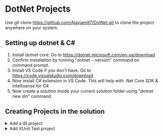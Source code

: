 # DotNet Projects

Use git clone https://github.com/Ajayjam97/DotNet.git to clone the project anywhere on your system.

## Setting up dotnet & C#

1. Install dotnet core. Go to https://dotnet.microsoft.com/en-us/download
2. Confirm installation by running "dotnet --version" command on command prompt.
3. Install VS Code if you don't have. Go to https://code.visualstudio.com/download
4. Now install C# extension in VS Code. This will help with .Net Core SDK & intellisense for C#.
5. Now create a solution inside your current solution folder using "dotnet new sln" command.

## Creating Projects in the solution

<details>
<summary>Add a dll project</summary>
<br>
1. Use "dotnet new classlib -o Library" command to add classlib type of project.
2. Use "dotnet sln add .\Library\Library.csproj" command to add the project to solution.
3. Use "dotnet add .\Library\ package Newtonsoft.Json" to add package to the Library project.
4. Use "dotnet restore" to grab the packages specified as package reference in your project.
7. Add working code using Newtonsoft package & execute "dotnet build" command. This will give you library.dll
</details>
<details>
<summary>Add XUnit Test project</summary>
<br>
1. Use "dotnet new xunit -o TestLibrary" command to add xunit type of project for testing purpose.
2. Use "dotnet sln add .\TestLibrary\TestLibrary.csproj" command to add the project to solution.
3. Now to test functionality of Library.dll add refernece to the library in TestLibrary project.
4. Use "dotnet add .\TestLibrary\TestLibrary.csproj reference .\Library\Library.csproj" command.
5. After adding code int TestLibrary use "dotnet test .\TestLibrary\TestLibrary.csproj" to perform testing.
</details>


